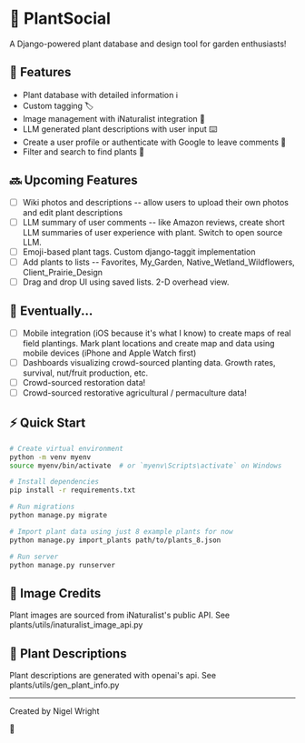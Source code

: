# 🌿 PlantSocial
A Django-powered plant database and design tool for garden enthusiasts! 

## 🌱 Features
- Plant database with detailed information ℹ️
- Custom tagging 🏷️
- Image management with iNaturalist integration 📸
- LLM generated plant descriptions with user input ⌨️
- Create a user profile or authenticate with Google to leave comments 💬
- Filter and search to find plants 🔎

## 🔜 Upcoming Features
- [ ] Wiki photos and descriptions -- allow users to upload their own photos and edit plant descriptions 
- [ ] LLM summary of user comments -- like Amazon reviews, create short LLM summaries of user experience with plant. Switch to open source LLM.
- [ ] Emoji-based plant tags. Custom django-taggit implementation
- [ ] Add plants to lists -- Favorites, My_Garden, Native_Wetland_Wildflowers, Client_Prairie_Design
- [ ] Drag and drop UI using saved lists. 2-D overhead view.  

## 🚀 Eventually...
- [ ] Mobile integration (iOS because it's what I know) to create maps of real field plantings. Mark plant locations and create map and data using mobile devices (iPhone and Apple Watch first)
- [ ] Dashboards visualizing crowd-sourced planting data. Growth rates, survival, nut/fruit production, etc. 
- [ ] Crowd-sourced restoration data!
- [ ] Crowd-sourced restorative agricultural / permaculture data!

## ⚡️ Quick Start
```bash
# Create virtual environment
python -m venv myenv
source myenv/bin/activate  # or `myenv\Scripts\activate` on Windows

# Install dependencies
pip install -r requirements.txt

# Run migrations
python manage.py migrate

# Import plant data using just 8 example plants for now
python manage.py import_plants path/to/plants_8.json

# Run server
python manage.py runserver
```

## 📸 Image Credits
Plant images are sourced from iNaturalist's public API. See plants/utils/inaturalist_image_api.py

## 📝 Plant Descriptions
Plant descriptions are generated with openai's api. See plants/utils/gen_plant_info.py

---
Created by Nigel Wright

💚 